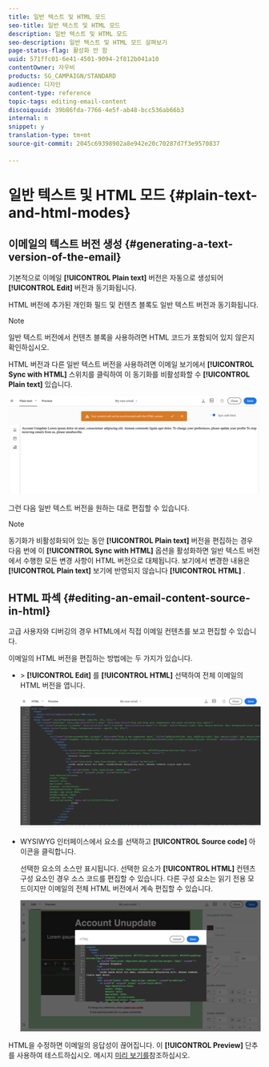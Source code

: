 ```yaml
---
title: 일반 텍스트 및 HTML 모드
seo-title: 일반 텍스트 및 HTML 모드
description: 일반 텍스트 및 HTML 모드
seo-description: 일반 텍스트 및 HTML 모드 살펴보기
page-status-flag: 활성화 안 함
uuid: 571ffc01-6e41-4501-9094-2f812b041a10
contentOwner: 자우비
products: SG_CAMPAIGN/STANDARD
audience: 디자인
content-type: reference
topic-tags: editing-email-content
discoiquuid: 39b86fda-7766-4e5f-ab48-bcc536ab66b3
internal: n
snippet: y
translation-type: tm+mt
source-git-commit: 2045c69398902a8e942e20c70287d7f3e9570837

---
```



# 일반 텍스트 및 HTML 모드 {#plain-text-and-html-modes}

## 이메일의 텍스트 버전 생성 {#generating-a-text-version-of-the-email}

기본적으로 이메일 **[!UICONTROL Plain text]** 버전은 자동으로 생성되어 **[!UICONTROL Edit]** 버전과 동기화됩니다.

HTML 버전에 추가된 개인화 필드 및 컨텐츠 블록도 일반 텍스트 버전과 동기화됩니다.

>[!NOTE]
>
>일반 텍스트 버전에서 컨텐츠 블록을 사용하려면 HTML 코드가 포함되어 있지 않은지 확인하십시오.

HTML 버전과 다른 일반 텍스트 버전을 사용하려면 이메일 보기에서 **[!UICONTROL Sync with HTML]** 스위치를 클릭하여 이 동기화를 비활성화할 수 **[!UICONTROL Plain text]** 있습니다.

![](assets/email_designer_textversion.png)

그런 다음 일반 텍스트 버전을 원하는 대로 편집할 수 있습니다.

>[!NOTE]
>
>동기화가 비활성화되어 있는 동안 **[!UICONTROL Plain text]** 버전을 편집하는 경우 다음 번에 이 **[!UICONTROL Sync with HTML]** 옵션을 활성화하면 일반 텍스트 버전에서 수행한 모든 변경 사항이 HTML 버전으로 대체됩니다. 보기에서 변경한 내용은 **[!UICONTROL Plain text]** 보기에 반영되지 않습니다 **[!UICONTROL HTML]** .

## HTML 파섹 {#editing-an-email-content-source-in-html}

고급 사용자와 디버깅의 경우 HTML에서 직접 이메일 컨텐츠를 보고 편집할 수 있습니다.

이메일의 HTML 버전을 편집하는 방법에는 두 가지가 있습니다.

* &gt; **[!UICONTROL Edit]** 를 **[!UICONTROL HTML]** 선택하여 전체 이메일의 HTML 버전을 엽니다.

   ![](assets/email_designer_html1.png)

* WYSIWYG 인터페이스에서 요소를 선택하고 **[!UICONTROL Source code]** 아이콘을 클릭합니다.

   선택한 요소의 소스만 표시됩니다. 선택한 요소가 **[!UICONTROL HTML]** 컨텐츠 구성 요소인 경우 소스 코드를 편집할 수 있습니다. 다른 구성 요소는 읽기 전용 모드이지만 이메일의 전체 HTML 버전에서 계속 편집할 수 있습니다.

   ![](assets/email_designer_html2.png)

HTML을 수정하면 이메일의 응답성이 끊어집니다. 이 **[!UICONTROL Preview]** 단추를 사용하여 테스트하십시오. 메시지 [미리 보기를](../../sending/using/previewing-messages.md)참조하십시오.
